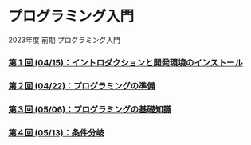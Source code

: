 # プログラミング入門

2023年度 前期 プログラミング入門

### [第１回 (04/15)：イントロダクションと開発環境のインストール](01/)

### [第２回 (04/22)：プログラミングの準備](02/)

### [第３回 (05/06)：プログラミングの基礎知識](03/)

### [第４回 (05/13)：条件分岐](04/)
